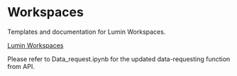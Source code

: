# Workspaces
Templates and documentation for Lumin Workspaces.

[Lumin Workspaces](https://www.championsoncology.com/lumin-workspaces)

Please refer to Data_request.ipynb for the updated data-requesting function from API.
